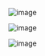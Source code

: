 ![image](https://github.com/user-attachments/assets/6b1f2b00-a6f4-41e9-bedc-b89409e069c3)

![image](https://github.com/user-attachments/assets/3c97dfbf-5aee-4be4-a18e-49b77582d694)

![image](https://github.com/user-attachments/assets/c3929ee1-efa7-488c-a0f4-a30b0e0c94d3)
